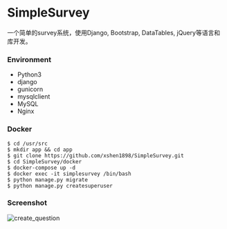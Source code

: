 # SimpleSurvey
一个简单的survey系统，使用Django, Bootstrap, DataTables, jQuery等语言和库开发。

### Environment

- Python3
- django
- gunicorn
- mysqlclient
- MySQL 
- Nginx

### Docker

```
$ cd /usr/src 
$ mkdir app && cd app
$ git clone https://github.com/xshen1898/SimpleSurvey.git
$ cd SimpleSurvey/docker
$ docker-compose up -d
$ docker exec -it simplesurvey /bin/bash
$ python manage.py migrate
$ python manage.py createsuperuser
```

### Screenshot

![create_question](https://raw.githubusercontent.com/xshen1898/SimpleSurvey/master/survey/static/images/create_question.png "create_question")
